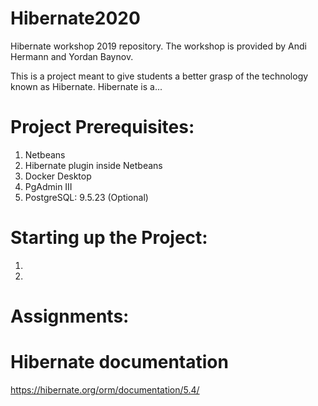 # Hibernate2020

Hibernate workshop 2019 repository. The workshop is provided by Andi Hermann and Yordan Baynov.

This is a project meant to give students a better grasp of the technology known as Hibernate. Hibernate is a...

# Project Prerequisites:
1. Netbeans
2. Hibernate plugin inside Netbeans
3. Docker Desktop
4. PgAdmin III
5. PostgreSQL: 9.5.23 (Optional)


# Starting up the Project:
1.
2.


# Assignments:

# Hibernate documentation
https://hibernate.org/orm/documentation/5.4/

